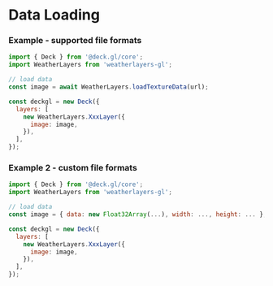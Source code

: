 # Data Loading

### Example - supported file formats

```javascript
import { Deck } from '@deck.gl/core';
import WeatherLayers from 'weatherlayers-gl';

// load data
const image = await WeatherLayers.loadTextureData(url);

const deckgl = new Deck({
  layers: [
    new WeatherLayers.XxxLayer({
      image: image,
    }),
  ],
});
```

### Example 2 - custom file formats

```javascript
import { Deck } from '@deck.gl/core';
import WeatherLayers from 'weatherlayers-gl';

// load data
const image = { data: new Float32Array(...), width: ..., height: ... };

const deckgl = new Deck({
  layers: [
    new WeatherLayers.XxxLayer({
      image: image,
    }),
  ],
});
```

